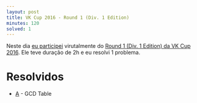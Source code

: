 ```yaml
---
layout: post
title: VK Cup 2016 - Round 1 (Div. 1 Edition)
minutes: 120
solved: 1
---
```


Neste dia [eu participei](http://codeforces.com/submissions/victorsenam/contest/657) virutalmente do [Round 1 (Div. 1 Edition) da VK Cup 2016](http://codeforces.com/contest/657). Ele teve duração de 2h e eu resolvi 1 problema.
# Resolvidos
- [A](http://codeforces.com/contest/657/problem/A) - GCD Table
